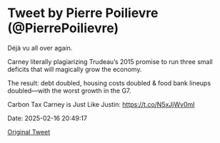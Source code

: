 # Tweet by Pierre Poilievre (@PierrePoilievre)

Déjà vu all over again.

Carney literally plagiarizing Trudeau’s 2015 promise to run three small deficits that will magically grow the economy. 

The result: debt doubled, housing costs doubled & food bank lineups doubled—with the worst growth in the G7.

Carbon Tax Carney is Just Like Justin: https://t.co/N5xJjWv0mI

Date: 2025-02-16 20:49:17

[Original Tweet](https://x.com/PierrePoilievre/status/1891228378235023457)
